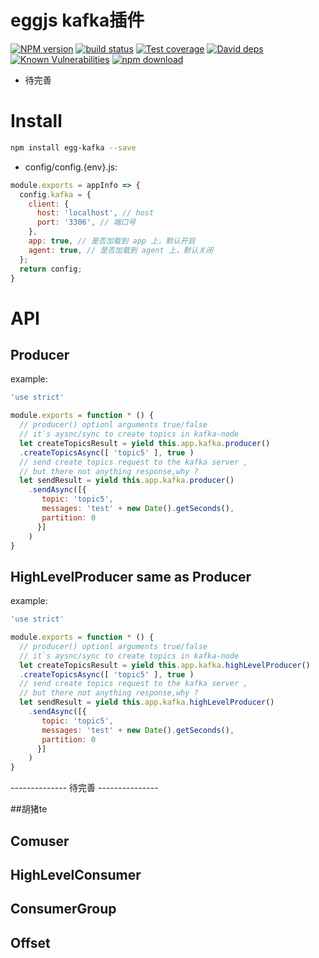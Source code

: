 # eggjs kafka插件

[![NPM version][npm-image]][npm-url]
[![build status][travis-image]][travis-url]
[![Test coverage][codecov-image]][codecov-url]
[![David deps][david-image]][david-url]
[![Known Vulnerabilities][snyk-image]][snyk-url]
[![npm download][download-image]][download-url]

[npm-image]: https://img.shields.io/npm/v/egg-kafka.svg?style=flat-square
[npm-url]: https://npmjs.org/package/egg-kafka
[travis-image]: https://img.shields.io/travis/ntfs32/egg-kafka.svg?style=flat-square
[travis-url]: https://travis-ci.org/ntfs32/egg-kafka
[codecov-image]: https://codecov.io/gh/ntfs32/egg-kafka/branch/master/graph/badge.svg
[codecov-url]: https://codecov.io/gh/ntfs32/egg-kafka
[david-image]: https://img.shields.io/david/ntfs32/egg-kafka.svg?style=flat-square
[david-url]: https://david-dm.org/ntfs32/egg-kafka
[snyk-image]: https://snyk.io/test/github/ntfs32/egg-kafka/badge.svg?style=flat-square
[snyk-url]: https://snyk.io/test/github/ntfs32/egg-kafka
[download-image]: https://img.shields.io/npm/dm/egg-kafka.svg?style=flat-square
[download-url]: https://npmjs.org/package/egg-kafka

- 待完善
# Install
```bash
npm install egg-kafka --save
```
- config/config.{env}.js:
```javascript
module.exports = appInfo => {
  config.kafka = {
    client: {
      host: 'localhost', // host
      port: '3306', // 端口号
    },
    app: true, // 是否加载到 app 上，默认开启
    agent: true, // 是否加载到 agent 上，默认关闭
  };
  return config;
}
```

# API
## Producer
example:
```javascript
'use strict'

module.exports = function * () {
  // producer() optionl arguments true/false
  // it`s aysnc/sync to create topics in kafka-node
  let createTopicsResult = yield this.app.kafka.producer()
  .createTopicsAsync([ 'topic5' ], true )
  // send create topics request to the kafka server ,
  // but there not anything response,why ?
  let sendResult = yield this.app.kafka.producer()
    .sendAsync([{
       topic: 'topic5', 
       messages: 'test' + new Date().getSeconds(), 
       partition: 0 
      }]
    )
}
```

## HighLevelProducer same as Producer
example:
```javascript
'use strict'

module.exports = function * () {
  // producer() optionl arguments true/false
  // it`s aysnc/sync to create topics in kafka-node
  let createTopicsResult = yield this.app.kafka.highLevelProducer()
  .createTopicsAsync([ 'topic5' ], true )
  // send create topics request to the kafka server ,
  // but there not anything response,why ?
  let sendResult = yield this.app.kafka.highLevelProducer()
    .sendAsync([{
       topic: 'topic5', 
       messages: 'test' + new Date().getSeconds(), 
       partition: 0 
      }]
    )
}
```

-------------- 待完善 ---------------

##胡猪te
## Comuser

## HighLevelConsumer

## ConsumerGroup

## Offset
